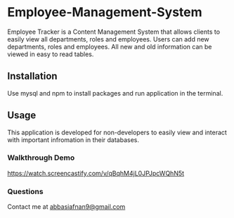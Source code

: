 # Employee-Management-System
Employee Tracker is a Content Management System that allows clients to easily view all departments, roles and employees. Users can add new departments, roles and employees. All new and old information can be viewed in easy to read tables.

## Installation
Use mysql and npm to install packages and run application in the terminal.

## Usage
This application is developed for non-developers to easily view and interact with important infromation in their databases.

### Walkthrough Demo
https://watch.screencastify.com/v/qBqhM4jL0JPJpcWQhN5t

### Questions
Contact me at abbasiafnan9@gmail.com
